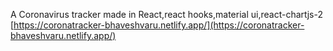 A Coronavirus tracker made in React,react hooks,material ui,react-chartjs-2
[https://coronatracker-bhaveshvaru.netlify.app/](https://coronatracker-bhaveshvaru.netlify.app/)
